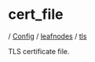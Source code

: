 # cert_file

/ [Config](../../../README.md) / [leafnodes](../../README.md) / [tls](../README.md) 

TLS certificate file.

